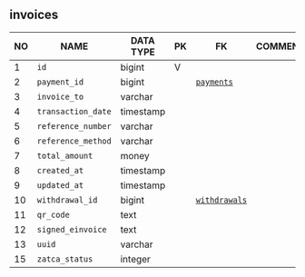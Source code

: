 
invoices
----------------------------


NO | NAME | DATA TYPE | PK | FK | COMMENTS
---|------|-----------|----|----|-------------------
1|`id` | bigint | V |  | 
2|`payment_id` | bigint |  | [`payments`](payments.md) | 
3|`invoice_to` | varchar |  |  | 
4|`transaction_date` | timestamp |  |  | 
5|`reference_number` | varchar |  |  | 
6|`reference_method` | varchar |  |  | 
7|`total_amount` | money |  |  | 
8|`created_at` | timestamp |  |  | 
9|`updated_at` | timestamp |  |  | 
10|`withdrawal_id` | bigint |  | [`withdrawals`](withdrawals.md) | 
11|`qr_code` | text |  |  | 
12|`signed_einvoice` | text |  |  | 
13|`uuid` | varchar |  |  | 
15|`zatca_status` | integer |  |  | 

